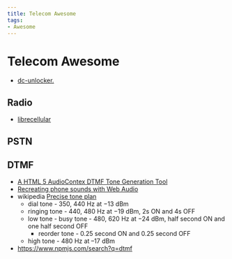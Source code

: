 ```yaml
---
title: Telecom Awesome
tags:
- Awesome
---
```


# Telecom Awesome

- [dc-unlocker.](https://www.dc-unlocker.com/)

## Radio

- [librecellular](https://librecellular.org/)

## PSTN

## DTMF

- [A HTML 5 AudioContex DTMF Tone Generation Tool](https://mamclain.com/?page=RND_SOFTWARE_DTMF_WEB_APP)
- [Recreating phone sounds with Web Audio](http://outputchannel.com/post/recreating-phone-sounds-web-audio/)
- wikipedia [Precise tone plan](https://en.wikipedia.org/wiki/Precise_tone_plan)
  - dial tone - 350, 440 Hz at −13 dBm
  - ringing tone - 440, 480 Hz at −19 dBm, 2s ON and 4s OFF
  - low tone - busy tone - 480, 620 Hz at −24 dBm, half second ON and one half second OFF
    - reorder tone - 0.25 second ON and 0.25 second OFF
  - high tone - 480 Hz at –17 dBm
- https://www.npmjs.com/search?q=dtmf
